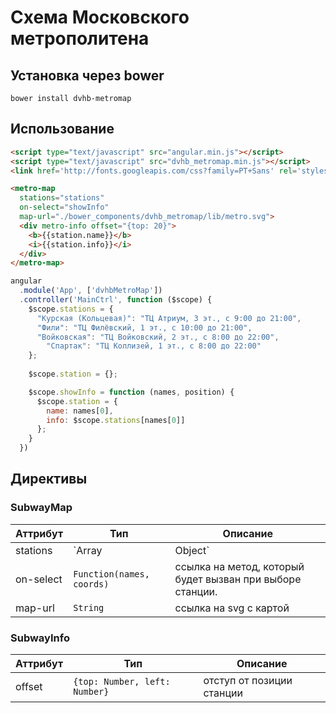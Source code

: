 # Схема Московского метрополитена

## Установка через bower

	bower install dvhb-metromap

## Использование

```html
<script type="text/javascript" src="angular.min.js"></script>
<script type="text/javascript" src="dvhb_metromap.min.js"></script>
<link href='http://fonts.googleapis.com/css?family=PT+Sans' rel='stylesheet' type='text/css'>
```
```html
<metro-map 
  stations="stations" 
  on-select="showInfo" 
  map-url="./bower_components/dvhb_metromap/lib/metro.svg">
  <div metro-info offset="{top: 20}">
    <b>{{station.name}}</b>
    <i>{{station.info}}</i>
  </div>
</metro-map>
```

```js
angular
  .module('App', ['dvhbMetroMap'])
  .controller('MainCtrl', function ($scope) {
    $scope.stations = {
      "Курская (Кольцевая)": "ТЦ Атриум, 3 эт., с 9:00 до 21:00",
      "Фили": "ТЦ Филёвский, 1 эт., с 10:00 до 21:00",
      "Войковская": "ТЦ Войковский, 2 эт., с 8:00 до 22:00",
        "Спартак": "ТЦ Коллизей, 1 эт., с 8:00 до 22:00"
    };
  
    $scope.station = {};

    $scope.showInfo = function (names, position) {
      $scope.station = {
        name: names[0], 
        info: $scope.stations[names[0]]
      };
    }
  })
```

## Директивы

### SubwayMap


Аттрибут | Тип | Описание 
---------|-----|---------
stations | `Array<String> | Object` | список активных (доступных для выбора) станций. Может быть массивом с именами станций или объектом, где каждый ключ является названием станции
on-select | `Function(names, coords)` | ссылка на метод, который будет вызван при выборе станции. 
map-url | `String` | ссылка на svg с картой

### SubwayInfo
Аттрибут | Тип | Описание
---------|-----|-----------
offset|`{top: Number, left: Number}`| отступ от позиции станции